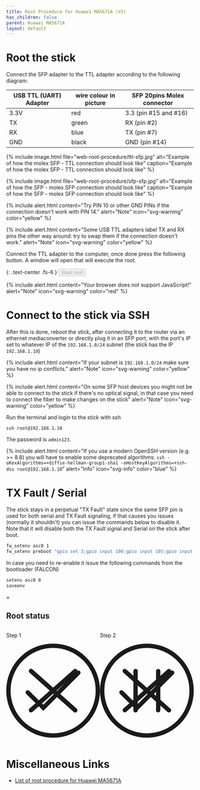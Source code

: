 ```yaml
---
title: Root Procedure for Huawei MA5671A (V3)
has_children: false
parent: Huawei MA5671A
layout: default
---
```


# Root the stick

Connect the SFP adapter to the TTL adapter according to the following diagram:

| USB TTL (UART) Adapter | wire colour in picture | SFP 20pins Molex connector |
| ---------------------- | ---------------------- | -------------------------- |
| 3.3V                   | red                    | 3.3 (pin #15 and #16)       |
| TX                     | green                  | RX (pin #2)                |
| RX                     | blue                   | TX (pin #7)                |
| GND                    | black                  | GND (pin #14)              |

{% include image.html file="web-root-procedure/ttl-sfp.jpg" alt="Example of how the molex SFP - TTL connection should look like" caption="Example of how the molex SFP - TTL connection should look like" %}

{% include image.html file="web-root-procedure/sfp-sfp.jpg" alt="Example of how the SFP - molex SFP connection should look like" caption="Example of how the SFP - molex SFP connection should look like" %}

{% include alert.html content="Try PIN 10 or other GND PINs if the connection doesn't work with PIN 14." alert="Note" icon="svg-warning" color="yellow" %}

{% include alert.html content="Some USB TTL adapters label TX and RX pins the other way around: try to swap them if the connection doesn't work." alert="Note" icon="svg-warning" color="yellow" %}

Connect the TTL adapter to the computer, once done press the following button. A window will open that will execute the root.

{: .text-center .fs-6 }
<button id="start-button" class="btn btn-blue" data-jtd-toogle="modal" data-jtd-target="#root-modal" disabled>Start root!</button>

<div id="browser-error" style="display:none">{% include alert.html content="This browser is not compatible with the web-root procedure. See the <a href='https://developer.mozilla.org/en-US/docs/Web/API/Web_Serial_API#browser_compatibility'>Browser compatibility</a>" alert="Note"  icon="svg-warning" color="red" %}</div>
<noscript>
{% include alert.html content="Your browser does not support JavaScript!" alert="Note"  icon="svg-warning" color="red" %}
</noscript>


# Connect to the stick via SSH

After this is done, reboot the stick, after connecting it to the router via an ethernet mediaconverter or directly plug it in an SFP port, with the port's IP set to whatever IP of the `192.168.1.0/24` subnet (the stick has the IP `192.168.1.10`)

{% include alert.html content="If your subnet is `192.168.1.0/24` make sure you have no ip conflicts." alert="Note" icon="svg-warning" color="yellow" %}

{% include alert.html content="On some SFP host devices you might not be able to connect to the stick if there's no optical signal, in that case you need to connect the fiber to make changes on the stick" alert="Note" icon="svg-warning" color="yellow" %}

Run the terminal and login to the stick with ssh

```shell
ssh root@192.168.1.10
```

The password is `admin123`.

{% include alert.html content="If you use a modern OpenSSH version (e.g. >= 8.8) you will have to enable some deprecated algorithms: `ssh -oKexAlgorithms=+diffie-hellman-group1-sha1 -oHostKeyAlgorithms=+ssh-dss root@192.168.1.10`" alert="Info" icon="svg-info" color="blue" %}

# TX Fault / Serial

The stick stays in a perpetual "TX Fault" state since the same SFP pin is used for both serial and TX Fault signaling, if that causes you issues (normally it shouldn't) you can issue the commands below to disable it. Note that it will disable both the TX Fault signal and Serial on the stick after boot.

```sh
fw_setenv asc0 1
fw_setenv preboot "gpio set 3;gpio input 100;gpio input 105;gpio input 106;gpio input 107;gpio input 108"
```

In case you need to re-enable it issue the following commands from the bootloader (FALCON)

```sh
setenv asc0 0
saveenv
```

<div class="modal" data-jtd-modal="root-modal" data-jtd-modal-backdrop="static" id="root-modal">
    <div class="modal-content">
        <div class="modal-header">
        <span class="close">&times;</span>
        <h2>Root status</h2>
        </div>
        <div class="modal-body" style="display:flex">
            <div class="animated" id="root-step-1"  style="width:50%" >
                <p>Step 1</p>
                <svg version="1.1" xmlns="http://www.w3.org/2000/svg" viewBox="0 0 130.2 130.2">
                    <circle class="path circle" fill="none" stroke="currentColor" stroke-width="6" stroke-miterlimit="10" cx="65.1" cy="65.1" r="62.1"/>
                    <polyline class="path check success" fill="none" stroke="currentColor" stroke-width="6" stroke-linecap="round" stroke-miterlimit="10" points="100.2,40.2 51.5,88.8 29.8,67.5 "/>
                    <line class="path line error" fill="none" stroke="currentColor" stroke-width="6" stroke-linecap="round" stroke-miterlimit="10" x1="34.4" y1="37.9" x2="95.8" y2="92.3"/>
                    <line class="path line error" fill="none" stroke="currentColor" stroke-width="6" stroke-linecap="round" stroke-miterlimit="10" x1="95.8" y1="38" x2="34.4" y2="92.2"/>
                    <line class="path line pause" fill="none" stroke="currentColor" stroke-width="6" stroke-linecap="round" stroke-miterlimit="10" x1="34.4" y1="37.9" x2="95.8" y2="92.3"/>
                    <line class="path line pause" fill="none" stroke="currentColor" stroke-width="6" stroke-linecap="round" stroke-miterlimit="10" x1="95.8" y1="38" x2="34.4" y2="92.2"/>
                </svg>
                <p id="root-text-step-1"></p>
            </div>
            <div class="animated" id="root-step-2" style="width:50%"  >
                <p>Step 2</p>
                <svg version="1.1" xmlns="http://www.w3.org/2000/svg" viewBox="0 0 130.2 130.2">
                    <circle class="path circle" fill="none" stroke="currentColor" stroke-width="6" stroke-miterlimit="10" cx="65.1" cy="65.1" r="62.1"/>
                    <polyline class="path check success" fill="none" stroke="currentColor" stroke-width="6" stroke-linecap="round" stroke-miterlimit="10" points="100.2,40.2 51.5,88.8 29.8,67.5 "/>
                    <line class="path line error" fill="none" stroke="currentColor" stroke-width="6" stroke-linecap="round" stroke-miterlimit="10" x1="34.4" y1="37.9" x2="95.8" y2="92.3"/>
                    <line class="path line error" fill="none" stroke="currentColor" stroke-width="6" stroke-linecap="round" stroke-miterlimit="10" x1="95.8" y1="38" x2="34.4" y2="92.2"/>
                    <line class="path line pause" fill="none" stroke="currentColor" stroke-width="6" stroke-linecap="round" stroke-miterlimit="10" x1="49.4" y1="37.9" x2="49.4" y2="92.3"/>
                    <line class="path line pause" fill="none" stroke="currentColor" stroke-width="6" stroke-linecap="round" stroke-miterlimit="10" x1="80.8" y1="38" x2="80.8" y2="92.2"/>
                </svg>
                <p id="root-text-step-2"></p>
            </div>
        </div>
    </div>
</div>
<script>
    if ('serial' in navigator) {
        document.getElementById('start-button').disabled = false;
    } else {
        document.getElementById('browser-error').style.display = 'block';
    }
    const acontroller = new AbortController();
    const cs = acontroller.signal;
    class LineBreakTransformer {
        constructor() { 
            this.chunks = "";
        }
        transform(chunk, controller) {
            this.chunks += chunk;
            const lines = this.chunks.split("\n");
            this.chunks = lines.pop();
            lines.forEach((line) => controller.enqueue(line));
        }
        flush(controller) {
            controller.enqueue(this.chunks);
        }
    }
    let rootModal = document.getElementById("root-modal");
    let rootStep = [document.getElementById('root-step-1'),document.getElementById('root-step-2')];
    let rootStepText = [document.getElementById('root-text-step-1'), document.getElementById('root-text-step-2')];
    rootModal.addEventListener('modal-jtd-close', async function(event) {
        acontroller.abort();
    });
    rootModal.addEventListener('modal-jtd-open', async function(event) {
        root({signal: cs});
    });
    function pause(message, i) {
        rootStep[i].classList.add('pause');
        rootStep[i].classList.remove('complete');
        rootStep[i].classList.remove('loading');
        rootStep[i].classList.remove('error');
        rootStep[i].classList.remove('success');
        rootStepText[i].textContent = message;
    }
    function loading(message, i) {
        rootStep[i].classList.remove('pause');
        rootStep[i].classList.remove('complete');
        rootStep[i].classList.add('loading');
        rootStep[i].classList.remove('error');
        rootStep[i].classList.remove('success');
        rootStepText[i].textContent = message;
    }
    function showError(message, i) {
        rootStep[i].classList.remove('pause');
        rootStep[i].classList.remove('complete');
        rootStep[i].classList.remove('success');
        rootStep[i].classList.remove('loading');
        rootStep[i].classList.add('error');
        rootStepText[i].textContent = message;
    }
    function showSuccess(message, i) {
        rootStep[i].classList.remove('pause');
        rootStep[i].classList.remove('error');
        rootStep[i].classList.remove('loading');
        rootStep[i].classList.remove('complete');
        rootStep[i].classList.add('success');
        rootStepText[i].textContent = message;
    }
    function delay(ms) {
        return new Promise(resolve => setTimeout(resolve, ms));
    }
    async function waitUbootStop(writer, reader) {
        const interval = setInterval(function() {
            writer.write(String.fromCharCode(3));
        }, 10);

        while (true) {
            const { value, done } = await reader.read();

            if (value.startsWith('U-Boot')) {
                loading("Root in progress: Trigger characters received. DO NOT TOUCH THE HUAWEI MA5671A UNTIL THE PROCEDURE IS COMPLETED!",0);
                await delay(5000);
                clearInterval(interval);
                break;
            }
        }
    }
    async function checkUbootUnlocked(reader) {
        while (true) {
            try {
                const { value, done } = await Promise.race([
                    reader.read(),
                    new Promise((_, reject) => setTimeout(reject, 2000, new Error("timeout")))
                ]);

                if (value.startsWith('Press SPACE to delay and Ctrl-C to abort autoboot')) {
                    return true;
                }
            } catch (err) {
                return false;
            }
        }
    }
    async function waitFailbackShell(writer, reader) {
        while (true) {
            const { value, done } = await reader.read();

            if (value.startsWith('Press the [f] key and hit [enter] to enter failsafe mode')) {
                const interval = setInterval(function() {
                    writer.write('f\n');
                }, 10);

                loading("Root in progress: Trigger characters received. Waiting for boot to end...",1);
                await delay(3000);
                clearInterval(interval);
                break;
            }
        }

        const interval = setInterval(function() {
            writer.write(String.fromCharCode(10));
        }, 10);

        while (true) {
            const { value, done } = await reader.read();

            if (value.includes('root@(none)')) {
                await delay(1000);
                clearInterval(interval);
                break;
            }
        }
    }
    async function root({ signal } = {}) {
        loading("Waiting for the user to choose the port",0);
        pause("",1);
        let port;
        try {
            port = await navigator.serial.requestPort();
        } catch (err) {
            showError(`Error: ${err.message}`,0);
            console.log(`Error: ${err.message}\n`);
            return;
        }
        if (!port) {
            showError('Error: port not open',0);
            console.log('Error: port not open\n');
            return;
        }
        loading("Please disconnect the Huawei MA5671A from the SFP adapter if it is currently plugged in!",0);
        try {
            await port.open({ baudRate: 115200 });
        } catch (err) {
            showError(`Error: ${err.message}`,0);
            console.log(`Error: ${err.message}\n`);
            return;
        }
        const textDecoder = new TextDecoderStream();
        const readableStreamClosed = port.readable.pipeTo(textDecoder.writable);
        const reader = textDecoder.readable.pipeThrough(new TransformStream(new LineBreakTransformer())).getReader();
        const textEncoderStream = new TextEncoderStream();
        const writerStreamClosed = textEncoderStream.readable.pipeTo(port.writable);
        const writer = textEncoderStream.writable.getWriter();
        try {
            await delay(10000);
            loading("Now you need to insert the Huawei MA5671A into the SFP adapter, if the procedure does not go ahead, check the connections and then remove and reconnect the Huawei MA5671A again",0);
            while(true) {
                await waitUbootStop(writer, reader);
                const ubootUnlocked = await checkUbootUnlocked(reader);

                if (ubootUnlocked == true) {
                    break;
                }

                loading("Root in progress: Set U-Boot bootdelay to 5...",0);
                writer.write('setenv bootdelay 5\n');
                await delay(1000);
                loading("Root in progress: Enable ASC serial...",0);
                writer.write('setenv asc0 0\n');
                await delay(1000);
                loading("Root in progress: Set GPIO to unlock serial...",0);
                writer.write('setenv preboot "gpio set 3;gpio input 2;gpio input 105;gpio input 106;gpio input 107;gpio input 108"\n');
                await delay(1000);
                loading("Root in progress: Save changes...",0);
                writer.write('saveenv\n');
                await delay(1000);
                loading("Root in progress: Rebooting...",0);
                writer.write('reset\n');
                await delay(1000);
            }

            loading("Root in progress: Rebooting...",0);
            writer.write('reset\n');
            await delay(1000);
            showSuccess("Congratulations! Step completed.",0);
        } catch (err) {
            showError(`Error: ${err.message}`,0);
            console.log(`Error: ${err.message}\n`);
            reader.cancel();
            await readableStreamClosed.catch(() => { /* Ignore the error */ });
            writer.close();
            await writerStreamClosed;
            await port.close();
            return;
        }
        try {
            loading("Waiting for reboot",1);
            await waitFailbackShell(writer, reader);
            loading("Root in progress: Enable full Linux shell...",1);
            writer.write('mount_root && mkdir -p /overlay/etc && sed "s|/opt/lantiq/bin/minishell|/bin/ash|g" /rom/etc/passwd > /overlay/etc/passwd\n');
            await delay(1000);
            loading("Root in progress: Umount rootfs partitions...",1);
            writer.write('umount /overlay && umount -a\n');
            await delay(1000);
            showSuccess("Congratulations! Step completed.",1);
        } catch (err) {
            showError(`Error: ${err.message}`,1);
            console.log(`Error: ${err.message}\n`);
            reader.cancel();
            await readableStreamClosed.catch(() => { /* Ignore the error */ });
            writer.close();
            await writerStreamClosed;
            await port.close();
            return;
        }

        reader.cancel();
        await readableStreamClosed.catch(() => { /* Ignore the error */ });
        writer.close();
        await writerStreamClosed;
        await port.close();
    }
</script>

# Miscellaneous Links
- [List of root procedure for Huawei MA5671A](/ont-huawei-ma5671a-root)
